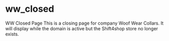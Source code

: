 # ww_closed
WW Closed Page
This is a closing page for company Woof Wear Collars. It will display while the domain is active but the Shift4shop store no longer exists.
